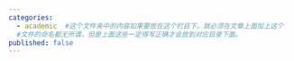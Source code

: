 ```yaml
---
categories:
  - academic  #这个文件夹中的内容如果要放在这个栏目下，就必须在文章上面加上这个
  #文件的命名都无所谓，但是上面这些一定得写正确才会放到对应目录下面。
published: false
---
```

